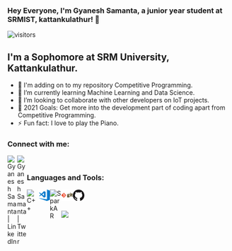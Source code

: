 ### Hey Everyone, I'm Gyanesh Samanta, a junior year student at SRMIST, kattankulathur! 👋

![visitors](https://visitor-badge.glitch.me/badge?page_id=${GyaneshSamanta})

## I'm a Sophomore at SRM University, Kattankulathur.

- 🔭 I'm adding on to my repository Competitive Programming.
- 🌱 I’m currently learning Machine Learning and Data Science.
- 👯 I’m looking to collaborate with other developers on IoT projects.
- 🥅 2021 Goals: Get more into the development part of coding apart from Competitive Programming. 
- ⚡ Fun fact: I love to play the Piano.


### Connect with me:

[<img align="left" alt="Gyanesh Samanta | LinkedIn" width="22px" src="https://user-images.githubusercontent.com/52783096/125200074-e88d4700-e286-11eb-93fc-9e8c2eb782e2.png" />][linkedin]
[<img align="left" alt="Gyanesh Samanta | Twitter" width="22px" src="https://user-images.githubusercontent.com/52783096/125200086-f773f980-e286-11eb-9369-3b4f80ba06e7.png" />][twitter]

<br />

### Languages and Tools:
<img align="left" alt="C++" width="26px" src="https://user-images.githubusercontent.com/52783096/123093435-51805c80-d449-11eb-9021-6f43a215dbf7.png" />
<img align="left" alt="Visual Studio Code" width="26px" src="https://raw.githubusercontent.com/github/explore/80688e429a7d4ef2fca1e82350fe8e3517d3494d/topics/visual-studio-code/visual-studio-code.png" />
<img align="left" alt="SparkAR" width="26px" src="https://user-images.githubusercontent.com/52783096/123094258-51cd2780-d44a-11eb-99b3-fd56e4bd738f.png"/>
<img align="left" alt="Git" width="26px" src="https://raw.githubusercontent.com/github/explore/80688e429a7d4ef2fca1e82350fe8e3517d3494d/topics/git/git.png" />
<img align="left" alt="GitHub" width="26px" src="https://raw.githubusercontent.com/github/explore/78df643247d429f6cc873026c0622819ad797942/topics/github/github.png" />

<br />
<br />

<!--<a href="https://github.com/ampsteric/ampsteric" align="right">
  <img align="center" src="https://github-readme-stats.vercel.app/api?username=GyaneshSamanta&show_icons=true&line_height=35&count_private=true&title_color=ffffff&text_color=c9cacc&icon_color=2bbc8a&bg_color=1d1f21" alt="Gyanesh's GitHub Stats" />
</a>-->

![](https://github-profile-summary-cards.vercel.app/api/cards/profile-details?username=GyaneshSamanta&theme=monokai) 




[twitter]: https://twitter.com/samanta_gyanesh
[linkedin]: https://www.linkedin.com/in/gyanesh-s-1a7a9b122/
